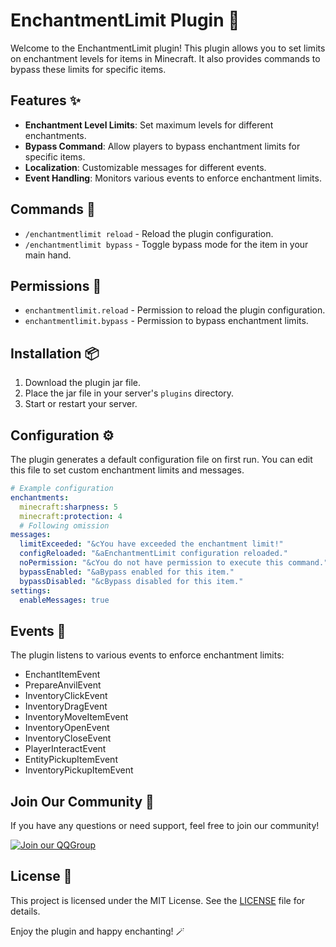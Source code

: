 # EnchantmentLimit Plugin 🎉

Welcome to the EnchantmentLimit plugin! This plugin allows you to set limits on enchantment levels for items in Minecraft. It also provides commands to bypass these limits for specific items. 

## Features ✨

- **Enchantment Level Limits**: Set maximum levels for different enchantments.
- **Bypass Command**: Allow players to bypass enchantment limits for specific items.
- **Localization**: Customizable messages for different events.
- **Event Handling**: Monitors various events to enforce enchantment limits.

## Commands 📜

- `/enchantmentlimit reload` - Reload the plugin configuration.
- `/enchantmentlimit bypass` - Toggle bypass mode for the item in your main hand.

## Permissions 🔑

- `enchantmentlimit.reload` - Permission to reload the plugin configuration.
- `enchantmentlimit.bypass` - Permission to bypass enchantment limits.

## Installation 📦

1. Download the plugin jar file.
2. Place the jar file in your server's `plugins` directory.
3. Start or restart your server.

## Configuration ⚙️

The plugin generates a default configuration file on first run. You can edit this file to set custom enchantment limits and messages.

```yaml
# Example configuration
enchantments:
  minecraft:sharpness: 5
  minecraft:protection: 4
  # Following omission
messages:
  limitExceeded: "&cYou have exceeded the enchantment limit!"
  configReloaded: "&aEnchantmentLimit configuration reloaded."
  noPermission: "&cYou do not have permission to execute this command."
  bypassEnabled: "&aBypass enabled for this item."
  bypassDisabled: "&cBypass disabled for this item."
settings:
  enableMessages: true
```

## Events 📅

The plugin listens to various events to enforce enchantment limits:

- EnchantItemEvent
- PrepareAnvilEvent
- InventoryClickEvent
- InventoryDragEvent
- InventoryMoveItemEvent
- InventoryOpenEvent
- InventoryCloseEvent
- PlayerInteractEvent
- EntityPickupItemEvent
- InventoryPickupItemEvent

## Join Our Community 💬

If you have any questions or need support, feel free to join our community!

[![Join our QQGroup](https://img.shields.io/badge/QQGroup-528651839-blue)](https://jq.qq.com/?_wv=1027&k=528651839)

## License 📄

This project is licensed under the MIT License. See the [LICENSE](LICENSE) file for details.

Enjoy the plugin and happy enchanting! 🪄
